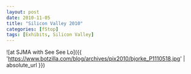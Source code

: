 ```yaml
---
layout: post
date: 2010-11-05
title: "Silicon Valley 2010"
categories: [fStop]
tags: [Exhibits, Silicon Valley]
---
```



![at SJMA with See See Lo]({{ 'https://www.botzilla.com/blog/archives/pix2010/bjorke_P1110518.jpg' | absolute_url }})


